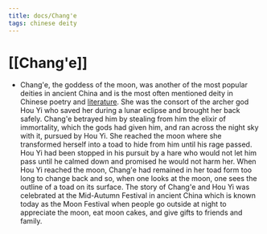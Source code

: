 ```yaml
---
title: docs/Chang'e
tags: chinese deity
---
```


# [[Chang'e]]
- Chang'e, the goddess of the moon, was another of the most popular deities in ancient China and is the most often mentioned deity in Chinese poetry and [literature](https://www.worldhistory.org/literature/). She was the consort of the archer god Hou Yi who saved her during a lunar eclipse and brought her back safely. Chang'e betrayed him by stealing from him the elixir of immortality, which the gods had given him, and ran across the night sky with it, pursued by Hou Yi. She reached the moon where she transformed herself into a toad to hide from him until his rage passed. Hou Yi had been stopped in his pursuit by a hare who would not let him pass until he calmed down and promised he would not harm her. When Hou Yi reached the moon, Chang'e had remained in her toad form too long to change back and so, when one looks at the moon, one sees the outline of a toad on its surface. The story of Chang'e and Hou Yi was celebrated at the Mid-Autumn Festival in ancient China which is known today as the Moon Festival when people go outside at night to appreciate the moon, eat moon cakes, and give gifts to friends and family.
